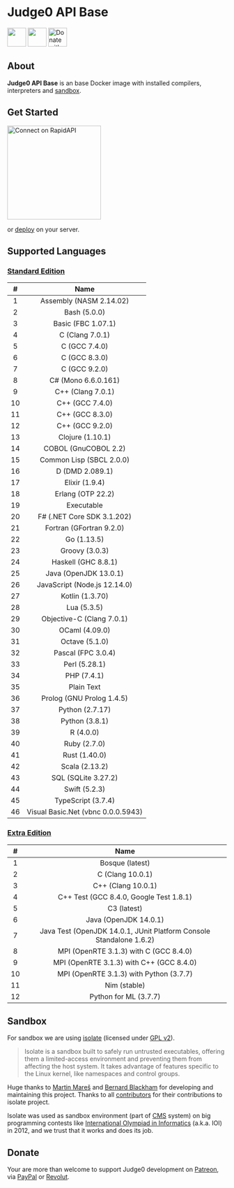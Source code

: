 # Judge0 API Base
<a href="https://www.producthunt.com/posts/judge0-ide" target="_blank"><img src="https://api.producthunt.com/widgets/embed-image/v1/featured.svg?post_id=179885&theme=light" alt="" height="43px" /></a>
<a href="https://patreon.com/hermanzdosilovic" target="_blank"><img src="https://c5.patreon.com/external/logo/become_a_patron_button@2x.png" alt="" height="43px" /></a>
<a href="https://paypal.me/hermanzdosilovic" target="_blank"><img src="https://www.paypalobjects.com/en_US/i/btn/btn_donateCC_LG.gif" alt="Donate with PayPal" height="43px" /></a>

## About
**Judge0 API Base** is an base Docker image with installed compilers, interpreters and [sandbox](https://github.com/ioi/isolate).

## Get Started
<a href="https://rapidapi.com/hermanzdosilovic/api/judge0" target="_blank"><img src="https://storage.googleapis.com/code-snippets/connect-on-rapidapi-light.png" width="215px" alt="Connect on RapidAPI"></a>
<span style="margin-left: 20px"></span>

or [deploy](https://github.com/judge0/api/blob/master/CHANGELOG.md#deployment-procedure) on your server.

## Supported Languages
### [Standard Edition](https://rapidapi.com/hermanzdosilovic/api/judge0)
|#|Name|
|:---:|:---:|
|1|Assembly (NASM 2.14.02)|
|2|Bash (5.0.0)|
|3|Basic (FBC 1.07.1)|
|4|C (Clang 7.0.1)|
|5|C (GCC 7.4.0)|
|6|C (GCC 8.3.0)|
|7|C (GCC 9.2.0)|
|8|C# (Mono 6.6.0.161)|
|9|C++ (Clang 7.0.1)|
|10|C++ (GCC 7.4.0)|
|11|C++ (GCC 8.3.0)|
|12|C++ (GCC 9.2.0)|
|13|Clojure (1.10.1)|
|14|COBOL (GnuCOBOL 2.2)|
|15|Common Lisp (SBCL 2.0.0)|
|16|D (DMD 2.089.1)|
|17|Elixir (1.9.4)|
|18|Erlang (OTP 22.2)|
|19|Executable|
|20|F# (.NET Core SDK 3.1.202)|
|21|Fortran (GFortran 9.2.0)|
|22|Go (1.13.5)|
|23|Groovy (3.0.3)|
|24|Haskell (GHC 8.8.1)|
|25|Java (OpenJDK 13.0.1)|
|26|JavaScript (Node.js 12.14.0)|
|27|Kotlin (1.3.70)|
|28|Lua (5.3.5)|
|29|Objective-C (Clang 7.0.1)|
|30|OCaml (4.09.0)|
|31|Octave (5.1.0)|
|32|Pascal (FPC 3.0.4)|
|33|Perl (5.28.1)|
|34|PHP (7.4.1)|
|35|Plain Text|
|36|Prolog (GNU Prolog 1.4.5)|
|37|Python (2.7.17)|
|38|Python (3.8.1)|
|39|R (4.0.0)|
|40|Ruby (2.7.0)|
|41|Rust (1.40.0)|
|42|Scala (2.13.2)|
|43|SQL (SQLite 3.27.2)|
|44|Swift (5.2.3)|
|45|TypeScript (3.7.4)|
|46|Visual Basic<span>.</span>Net (vbnc 0.0.0.5943)|

### [Extra Edition](https://rapidapi.com/hermanzdosilovic/api/judge0-extra)
|#|Name|
|:---:|:---:|
|1|Bosque (latest)|
|2|C (Clang 10.0.1)|
|3|C++ (Clang 10.0.1)|
|4|C++ Test (GCC 8.4.0, Google Test 1.8.1)|
|5|C3 (latest)|
|6|Java (OpenJDK 14.0.1)|
|7|Java Test (OpenJDK 14.0.1, JUnit Platform Console Standalone 1.6.2)|
|8|MPI (OpenRTE 3.1.3) with C (GCC 8.4.0)|
|9|MPI (OpenRTE 3.1.3) with C++ (GCC 8.4.0)|
|10|MPI (OpenRTE 3.1.3) with Python (3.7.7)|
|11|Nim (stable)|
|12|Python for ML (3.7.7)|

## Sandbox
For sandbox we are using [isolate](https://github.com/ioi/isolate) (licensed under [GPL v2](https://github.com/ioi/isolate/blob/master/LICENSE)).

>Isolate is a sandbox built to safely run untrusted executables, offering them a limited-access environment and preventing them from affecting the host system. It takes advantage of features specific to the Linux kernel, like namespaces and control groups.

Huge thanks to [Martin Mareš](https://github.com/gollux) and [Bernard Blackham](https://github.com/bblackham) for developing and maintaining this project. Thanks to all [contributors](https://github.com/ioi/isolate/graphs/contributors) for their contributions to isolate project.

Isolate was used as sandbox environment (part of [CMS](https://github.com/cms-dev/cms) system) on big programming contests like [International Olympiad in Informatics](http://www.ioinformatics.org/index.shtml) (a.k.a. IOI) in 2012, and we trust that it works and does its job.

## Donate
Your are more than welcome to support Judge0 development on [Patreon](https://www.patreon.com/hermanzdosilovic), via [PayPal](https://paypal.me/hermanzdosilovic) or [Revolut](https://pay.revolut.com/profile/hermancy5).
